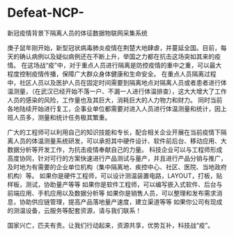 # Defeat-NCP-
新冠疫情背景下隔离人员的体征数据物联网采集系统

庚子鼠年刚开始，新型冠状病毒肺炎疫情在荆楚大地肆虐，并蔓延全国。目前，每天的确认病例以及疑似病例还在不断上升，举国之力都在抗击这场突如其来的疫情。
在这场战“疫”中，对于重点人员进行隔离是防控疫情的重中之重，可以最大程度控制疫情传播，保障广大群众身体健康和生命安全。
在重点人员隔离过程中，社区人员以及医护人员在固定时间需要到隔离地点对隔离人员或者患者进行体温测量，（在武汉已经开始不落一户、不漏一人进行体温排查），这大大增大了工作人员的感染的风险，工作量也及其巨大，消耗巨大的人力物力和财力。
同时当前各地陆续开始进行复工，企事业单位都需要对进入人员进行体温测量和统计，因上班人员多，测量和统计任务极其繁重。

广大的工程师可以利用自己的知识技能和专长，配合相关企业开展在当前疫情下隔离人员的体温测量系统研发，可以承担其中硬件设计、软件前后台、移动应用、大数据分析等开发工作，为抗击疫情奉献自己的力量。
科技企业可以与工程师形成高度协同，针对可行的方案快速进行产品测试与量产，并且进行产品分销与推广，及时地为有需要的企业单位机构（集中隔离地、疾控中心、社区、医院、当地政府机构）等。
如果你是硬件工程师，可以设计测温装置电路，LAYOUT，打板，贴样板，测试，协助量产等等
如果你是软件工程师，可以编写嵌入式软件、后台与前端应用、手机应用以及数据分析等
如果你是销售人员，可以整理和发布需求消息，协助供应链管理，提高产品落地量产速度，建立渠道等等
如果你公司有现成的测温设备，云服务等配套资源，请与我们联系！

国家兴亡，匹夫有责。让我们行动起来，资源共享，优势互补，科技战“疫”。
